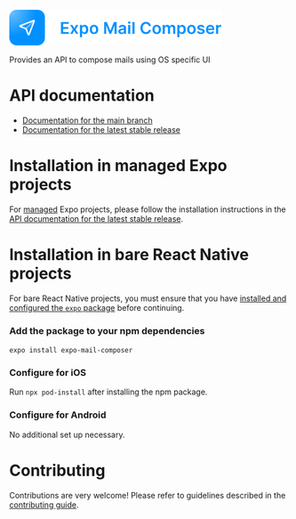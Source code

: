 <p>
  <a href="https://docs.expo.dev/versions/latest/sdk/mail-composer/">
    <img
      src="../../.github/resources/expo-mail-composer.svg"
      alt="expo-mail-composer"
      height="64" />
  </a>
</p>

Provides an API to compose mails using OS specific UI

# API documentation

- [Documentation for the main branch](https://github.com/expo/expo/blob/main/docs/pages/versions/unversioned/sdk/mail-composer.mdx)
- [Documentation for the latest stable release](https://docs.expo.dev/versions/latest/sdk/mail-composer/)

# Installation in managed Expo projects

For [managed](https://docs.expo.dev/versions/latest/introduction/managed-vs-bare/) Expo projects, please follow the installation instructions in the [API documentation for the latest stable release](https://docs.expo.dev/versions/latest/sdk/mail-composer/).

# Installation in bare React Native projects

For bare React Native projects, you must ensure that you have [installed and configured the `expo` package](https://docs.expo.dev/bare/installing-expo-modules/) before continuing.

### Add the package to your npm dependencies

```
expo install expo-mail-composer
```

### Configure for iOS

Run `npx pod-install` after installing the npm package.

### Configure for Android

No additional set up necessary.

# Contributing

Contributions are very welcome! Please refer to guidelines described in the [contributing guide](https://github.com/expo/expo#contributing).

